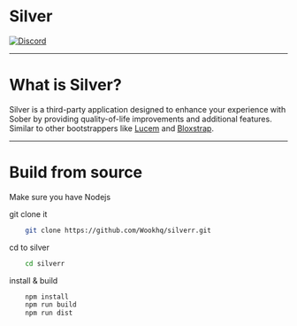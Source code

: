 # Silver

[![Discord](https://img.shields.io/badge/Discord-%235865F2.svg?style=for-the-badge&logo=discord&logoColor=white)](https://discord.gg/BXT7FYjTBa)

</div>

---

# What is Silver?

Silver is a third-party application designed to enhance your experience with Sober by providing quality-of-life improvements and additional features. Similar to other bootstrappers like [Lucem](https://github.com/xTrayambak/lucem) and [Bloxstrap](https://github.com/bloxstraplabs/bloxstrap).

---

# Build from source

Make sure you have Nodejs

git clone it

```bash
    git clone https://github.com/Wookhq/silverr.git
```

cd to silver

```bash
    cd silverr
```

install & build

```bash
    npm install
    npm run build
    npm run dist
```
